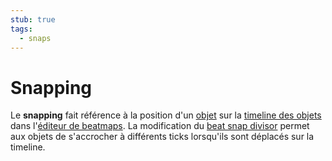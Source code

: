```yaml
---
stub: true
tags:
  - snaps
---
```


# Snapping

Le **snapping** fait référence à la position d'un [objet](/wiki/Hit_objects) sur la [timeline des objets](/wiki/Beatmap_Editor/Timelines#hit-objects) dans l'[éditeur de beatmaps](/wiki/Beatmap_Editor). La modification du [beat snap divisor](/wiki/Beatmap_Editor/Beat_Snap_Divisor) permet aux objets de s'accrocher à différents ticks lorsqu'ils sont déplacés sur la timeline.
